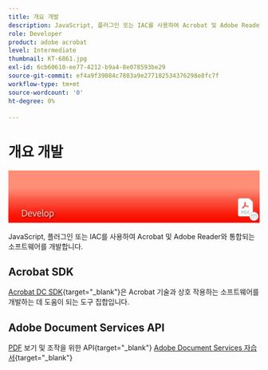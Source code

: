 ```yaml
---
title: 개요 개발
description: JavaScript, 플러그인 또는 IAC를 사용하여 Acrobat 및 Adobe Reader와 통합되는 소프트웨어 개발
role: Developer
product: adobe acrobat
level: Intermediate
thumbnail: KT-6861.jpg
exl-id: 6cb60610-ee77-4212-b9a4-8e078593be29
source-git-commit: ef4a9f39084c7803a9e277182534376298e8fc7f
workflow-type: tm+mt
source-wordcount: '0'
ht-degree: 0%

---
```


# 개요 개발

![Acrobat 이미지 개발](../assets/Hero-Develop.png)

JavaScript, 플러그인 또는 IAC를 사용하여 Acrobat 및 Adobe Reader와 통합되는 소프트웨어를 개발합니다.

## Acrobat SDK

[Acrobat DC SDK](https://www.adobe.io/apis/documentcloud/acrobat.html){target=&quot;_blank&quot;}은 Acrobat 기술과 상호 작용하는 소프트웨어를 개발하는 데 도움이 되는 도구 집합입니다.

## Adobe Document Services API

[PDF](https://www.adobe.io/apis/documentcloud/dcsdk/) 보기 및 조작을 위한 API{target=&quot;_blank&quot;} 
[Adobe Document Services 자습서](https://experienceleague.adobe.com/docs/document-services/tutorials/overview.html){target=&quot;_blank&quot;}
